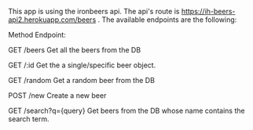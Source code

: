 This app is using the ironbeers api. The api's route is https://ih-beers-api2.herokuapp.com/beers . The available endpoints are the following:

Method Endpoint:

 <p>GET /beers         Get all the beers from the DB</p>
 <p>GET /:id      Get the a single/specific beer object.</p>
 <p>GET /random   Get a random beer from the DB</p>
 <p>POST /new      Create a new beer</p>
 <p>GET /search?q={query}  Get beers from the DB whose name contains the search term.</p>
